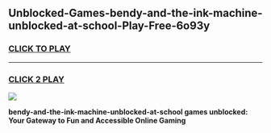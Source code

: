 
## Unblocked-Games-bendy-and-the-ink-machine-unblocked-at-school-Play-Free-6o93y
<h3>
<a href="https://premium76.site?title=bendy-and-the-ink-machine-unblocked-at-school&ref=18A1">CLICK TO PLAY</a></h3>
<hr>

<h3>
<a href="https://premium76.site?title=bendy-and-the-ink-machine-unblocked-at-school&ref=18A1">CLICK 2 PLAY</a>
  
</h3>

<a href="https://premium76.site?title=bendy-and-the-ink-machine-unblocked-at-school&ref=18A1"><img src="https://clearcache.store/games.png"></a>


**bendy-and-the-ink-machine-unblocked-at-school games unblocked: Your Gateway to Fun and Accessible Online Gaming**
